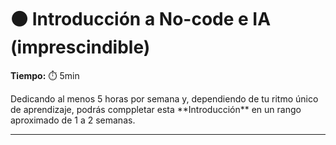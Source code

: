 # ⚫ Introducción a No-code e IA (imprescindible)

**Tiempo:** ⏱️️️ 5min

<!-- El siguiente bloque de comentario se usa también  para mostrar un preview o resumen del program, skill o module en thumbnails de FE (por ejemplo) -->

<!-- preview:start -->

<p>Dedicando al menos 5 horas por semana y, dependiendo de tu ritmo único de aprendizaje, podrás comppletar esta **Introducción** en un rango aproximado de 1 a 2 semanas.</p>
<!-- preview:end -->

---
